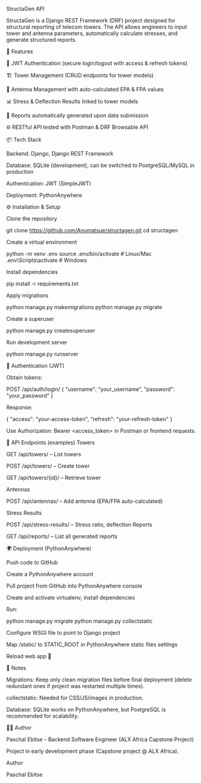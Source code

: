 StructaGen API

StructaGen is a Django REST Framework (DRF) project designed for structural reporting of telecom towers.
The API allows engineers to input tower and antenna parameters, automatically calculate stresses, and generate structured reports.

🚀 Features

🔑 JWT Authentication (secure login/logout with access & refresh tokens)

🏗️ Tower Management (CRUD endpoints for tower models)

📡 Antenna Management with auto-calculated EPA & FPA values

📊 Stress & Deflection Results linked to tower models

📝 Reports automatically generated upon data submission

🌐 RESTful API tested with Postman & DRF Browsable API

📦 Tech Stack

Backend: Django, Django REST Framework

Database: SQLite (development), can be switched to PostgreSQL/MySQL in production

Authentication: JWT (SimpleJWT)

Deployment: PythonAnywhere

⚙️ Installation & Setup

Clone the repository

git clone https://github.com/Anumatsue/structagen.git
cd structagen


Create a virtual environment

python -m venv .env
source .env/bin/activate   # Linux/Mac
.env\Scripts\activate      # Windows


Install dependencies

pip install -r requirements.txt


Apply migrations

python manage.py makemigrations
python manage.py migrate


Create a superuser

python manage.py createsuperuser


Run development server

python manage.py runserver

🔑 Authentication (JWT)

Obtain tokens:

POST /api/auth/login/
{
  "username": "your_username",
  "password": "your_password"
}


Response:

{
  "access": "your-access-token",
  "refresh": "your-refresh-token"
}


Use Authorization: Bearer <access_token> in Postman or frontend requests.

📡 API Endpoints (examples)
Towers

GET /api/towers/ – List towers

POST /api/towers/ – Create tower

GET /api/towers/{id}/ – Retrieve tower

Antennas

POST /api/antennas/ – Add antenna (EPA/FPA auto-calculated)

Stress Results

POST /api/stress-results/ – Stress ratio, deflection
Reports

GET /api/reports/ – List all generated reports

🌍 Deployment (PythonAnywhere)

Push code to GitHub

Create a PythonAnywhere account

Pull project from GitHub into PythonAnywhere console

Create and activate virtualenv, install dependencies

Run:

python manage.py migrate
python manage.py collectstatic


Configure WSGI file to point to Django project

Map /static/ to STATIC_ROOT in PythonAnywhere static files settings

Reload web app 🎉

🧹 Notes

Migrations: Keep only clean migration files before final deployment (delete redundant ones if project was restarted multiple times).

collectstatic: Needed for CSS/JS/images in production.

Database: SQLite works on PythonAnywhere, but PostgreSQL is recommended for scalability.

👨‍💻 Author

Paschal Ebitse – Backend Software Engineer (ALX Africa Capstone Project)

Project in early development phase (Capstone project @ ALX Africa).

Author

Paschal Ebitse
